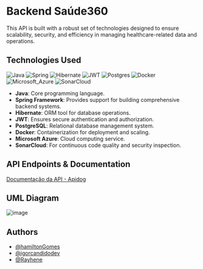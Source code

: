 # Backend Saúde360
This API is built with a robust set of technologies designed to ensure scalability, security, and efficiency in managing healthcare-related data and operations.
   
## Technologies Used
![Java](https://img.shields.io/badge/java-%23ED8B00.svg?style=for-the-badge&logo=openjdk&logoColor=white)
![Spring](https://img.shields.io/badge/spring-%236DB33F.svg?style=for-the-badge&logo=spring&logoColor=white)
![Hibernate](https://img.shields.io/badge/Hibernate-59666C?style=for-the-badge&logo=Hibernate&logoColor=white)
![JWT](https://img.shields.io/badge/JWT-black?style=for-the-badge&logo=JSON%20web%20tokens)
![Postgres](https://img.shields.io/badge/postgres-%23316192.svg?style=for-the-badge&logo=postgresql&logoColor=white)
![Docker](https://img.shields.io/badge/docker-%230db7ed.svg?style=for-the-badge&logo=docker&logoColor=white)
![Microsoft_Azure](https://img.shields.io/badge/Microsoft_Azure-0089D6?style=for-the-badge&logo=microsoft-azure&logoColor=white)
![SonarCloud](https://img.shields.io/badge/Sonar%20cloud-F3702A?style=for-the-badge&logo=sonarcloud&logoColor=white)

- **Java**: Core programming language.
- **Spring Framework**: Provides support for building comprehensive backend systems.
- **Hibernate**: ORM tool for database operations.
- **JWT**: Ensures secure authentication and authorization.
- **PostgreSQL**: Relational database management system.
- **Docker**: Containerization for deployment and scaling.
- **Microsoft Azure**: Cloud computing service.
- **SonarCloud**: For continuous code quality and security inspection.

## API Endpoints & Documentation
[Documentação da API - Apidog](https://www.apidog.com/apidoc/project-727207/)

## UML Diagram
![image](https://github.com/user-attachments/assets/ff608039-32fd-4aa1-9069-d640e8f0d420)

## Authors
- [@hamiltonGomes](https://github.com/hamiltonGomes)
- [@igorcandidodev](https://github.com/igorcandidodev)
- [@Rayhene](https://github.com/Rayhene)
